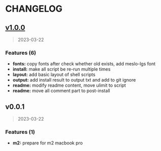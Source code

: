 # CHANGELOG

## [v1.0.0](https://github.com/Chindada/macos_dev_setup/compare/v0.0.1...v1.0.0)

> 2023-03-22

### Features (6)

* **fonts:** copy fonts after check whether old exists, add meslo-lgs font
* **install:** make all script be re-run multiple times
* **layout:** add basic layout of shell scripts
* **output:** add install result to output txt and add to git ignore
* **readme:** modify readme content, move ulimit to script
* **readme:** move all comment part to post-install

## v0.0.1

> 2023-03-22

### Features (1)

* **m2:** prepare for m2 macbook pro
